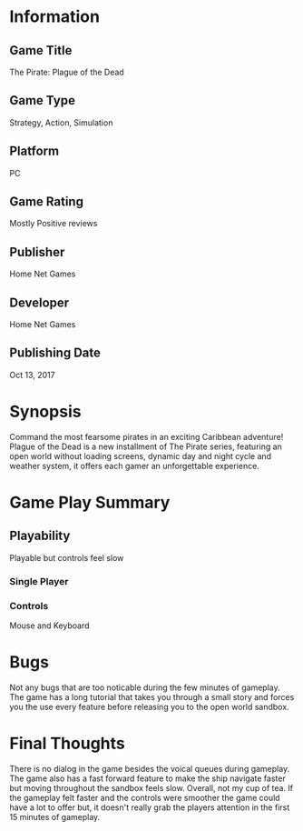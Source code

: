 # Information
## Game Title
The Pirate: Plague of the Dead
## Game Type
Strategy, Action, Simulation
## Platform
PC
## Game Rating
Mostly Positive reviews
## Publisher
Home Net Games
## Developer
Home Net Games
## Publishing Date
Oct 13, 2017
# Synopsis
Command the most fearsome pirates in an exciting Caribbean adventure! Plague of the Dead is a new installment of The Pirate series, featuring an open world without loading screens, dynamic day and night cycle and weather system, it offers each gamer an unforgettable experience.

# Game Play Summary
## Playability
Playable but controls feel slow
### Single Player
### Controls
Mouse and Keyboard

# Bugs
Not any bugs that are too noticable during the few minutes of gameplay. The game has a long tutorial that takes you through a small story and forces you the use every feature before releasing you to the open world sandbox. 
# Final Thoughts
There is no dialog in the game besides the voical queues during gameplay. The game also has a fast forward feature to make the ship navigate faster but moving throughout the sandbox feels slow. Overall, not my cup of tea. If the gameplay felt faster and the controls were smoother the game could have a lot to offer but, it doesn't really grab the players attention in the first 15 minutes of gameplay. 
